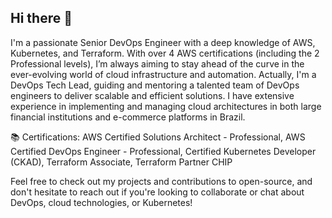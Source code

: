## Hi there 👋

I'm a passionate Senior DevOps Engineer with a deep knowledge of AWS, Kubernetes, and Terraform. With over 4 AWS certifications (including the 2 Professional levels), I’m always aiming to stay ahead of the curve in the ever-evolving world of cloud infrastructure and automation. Actually, I'm a DevOps Tech Lead, guiding and mentoring a talented team of DevOps engineers to deliver scalable and efficient solutions. I have extensive experience in implementing and managing cloud architectures in both large financial institutions and e-commerce platforms in Brazil.

📚 Certifications:
AWS Certified Solutions Architect - Professional,
AWS Certified DevOps Engineer - Professional,
Certified Kubernetes Developer (CKAD),
Terraform Associate,
Terraform Partner CHIP

Feel free to check out my projects and contributions to open-source, and don't hesitate to reach out if you're looking to collaborate or chat about DevOps, cloud technologies, or Kubernetes!
